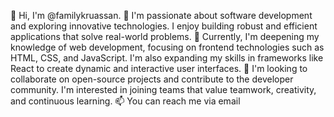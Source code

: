 👋 Hi, I'm @familykruassan.
👀 I'm passionate about software development and exploring innovative technologies. I enjoy building robust and efficient applications that solve real-world problems.
🌱 Currently, I'm deepening my knowledge of web development, focusing on frontend technologies such as HTML, CSS, and JavaScript. I'm also expanding my skills in frameworks like React to create dynamic and interactive user interfaces.
💞️ I'm looking to collaborate on open-source projects and contribute to the developer community. I'm interested in joining teams that value teamwork, creativity, and continuous learning.
📫 You can reach me via email 
